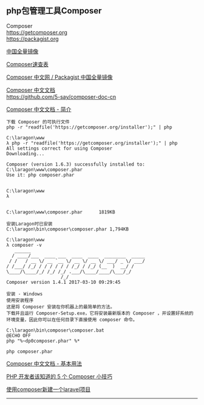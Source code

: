 
php包管理工具Composer
---
Composer  
https://getcomposer.org  
https://packagist.org  

[中国全量镜像](https://pkg.phpcomposer.com/)  

[Composer速查表](https://nai8.me/composer/index.html)  


[Composer 中文网 / Packagist 中国全量镜像](https://www.phpcomposer.com/)  

[Composer 中文文档](http://docs.phpcomposer.com/00-intro.html)  
https://github.com/5-say/composer-doc-cn  

[Composer  中文文档 - 简介](http://docs.phpcomposer.com/00-intro.html)  

```
下载 Composer 的可执行文件
php -r "readfile('https://getcomposer.org/installer');" | php

C:\laragon\www
λ php -r "readfile('https://getcomposer.org/installer');" | php
All settings correct for using Composer
Downloading...

Composer (version 1.6.3) successfully installed to: C:\laragon\www\composer.phar
Use it: php composer.phar


C:\laragon\www
λ


C:\laragon\www\composer.phar      1819KB

安装Laragon时已安装
C:\laragon\bin\composer\composer.phar 1,794KB

C:\laragon\www  
λ composer -v   
   ______                                           
  / ____/___  ____ ___  ____  ____  ________  _____ 
 / /   / __ \/ __ `__ \/ __ \/ __ \/ ___/ _ \/ ___/ 
/ /___/ /_/ / / / / / / /_/ / /_/ (__  )  __/ /     
\____/\____/_/ /_/ /_/ .___/\____/____/\___/_/      
                    /_/                             
Composer version 1.4.1 2017-03-10 09:29:45          

安装 - Windows
使用安装程序
这是将 Composer 安装在你机器上的最简单的方法。
下载并且运行 Composer-Setup.exe，它将安装最新版本的 Composer ，并设置好系统的环境变量，因此你可以在任何目录下直接使用 composer 命令。

C:\laragon\bin\composer\composer.bat
@ECHO OFF
php "%~dp0composer.phar" %*

php composer.phar
```

[Composer  中文文档 - 基本用法](http://docs.phpcomposer.com/01-basic-usage.html)  

[PHP 开发者该知道的 5 个 Composer 小技巧](https://www.phpcomposer.com/5-features-to-know-about-composer-php/)  

[使用composer新建一个laravel项目](https://blog.csdn.net/qiqiaiairen/article/details/51233703)  

--------
